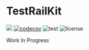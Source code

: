 # TestRailKit
![](https://img.shields.io/badge/Swift-5.3-orange.svg?style=svg) [![codecov](https://codecov.io/gh/jonny7/testrail-kit/branch/master/graph/badge.svg)](https://codecov.io/gh/jonny7/testrail-kit) ![test](https://github.com/jonny7/testrail-kit/workflows/test/badge.svg) ![license](https://img.shields.io/github/license/jonny7/testrail-kit)



Work In Progress
